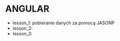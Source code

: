 <h1>ANGULAR</h1>
<ul>
<li>lesson_1: pobieranie danych za pomocą JASONP</li>
<li>lesson_2: </li>
<li>lesson_3: </li>
</ul>
